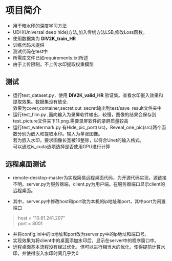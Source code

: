 # 项目简介
* 用于暗水印的深度学习方法
* UDH(Universal deep hide)方法,加入传统方法LSB,修改Loss函数。
* 使用数据集为 __DIV2K_train_HR__
* 训练代码未提供
* 测试代码在test中
* 所需库文件已如requirements.txt所述
* 由于上传限制，不上传水印提取权重模型


## 测试
* 运行test_dataset.py，使用 __DIV2K_valid_HR__ 验证集。查看水印嵌入效果和提取效果。数据集没有放全.\
效果为cover,container,secret,out_secret输出到test/save_result文件夹中
* 运行test_film.py  ,面向输入为录屏软件输出，较慢，图像的结果会保存到test_picture文件夹下11.png.需要录屏软件的录屏质量较高
* 运行test_watermark.py     有Hide_pic_port(src)，Reveal_one_pic(src)两个函数分别为嵌入和提取水印。输入为单张图像。\
若为嵌入水印，要求图像长宽被16整除，以符合Unet的输入格式。\
可以通过is_cuda选项选择是否使用GPU进行计算

## 远程桌面测试
* remote-desktop-master为实现简易远程桌面代码，为开源代码实现，源链接不明。server.py为服务器端，client.py为用户端。在服务器端口显示client的远程桌面。

* 其中，server.py中修改host和port改为本机的ip地址和port，其中port为闲置端口
>host = "10.61.241.207"\
>port = 8001
* 并将config.ini中的ip地址和port改为server.py中的ip地址和端口号。
* 实现效果为将client中的桌面添加水印后，显示在server中的程序窗口中。
* 远程桌面基本流程没有经过优化，但可以进行相当大的优化，使得提前计算水印，并使得嵌入水印时间几乎为0